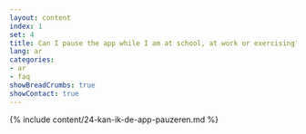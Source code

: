```yaml
---
layout: content
index: 1
set: 4
title: Can I pause the app while I am at school, at work or exercising?
lang: ar
categories:
- ar
- faq
showBreadCrumbs: true
showContact: true
---
```

{% include content/24-kan-ik-de-app-pauzeren.md %}
